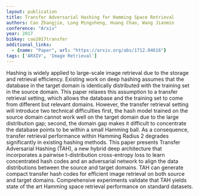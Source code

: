 ```yaml
---
layout: publication
title: Transfer Adversarial Hashing for Hamming Space Retrieval
authors: Cao Zhangjie, Long Mingsheng, Huang Chao, Wang Jianmin
conference: "Arxiv"
year: 2017
bibkey: cao2017transfer
additional_links:
  - {name: "Paper", url: "https://arxiv.org/abs/1712.04616"}
tags: ['ARXIV', 'Image Retrieval']
---
```

Hashing is widely applied to large-scale image retrieval due to the storage and retrieval efficiency. Existing work on deep hashing assumes that the database in the target domain is identically distributed with the training set in the source domain. This paper relaxes this assumption to a transfer retrieval setting, which allows the database and the training set to come from different but relevant domains. However, the transfer retrieval setting will introduce two technical difficulties first, the hash model trained on the source domain cannot work well on the target domain due to the large distribution gap; second, the domain gap makes it difficult to concentrate the database points to be within a small Hamming ball. As a consequence, transfer retrieval performance within Hamming Radius 2 degrades significantly in existing hashing methods. This paper presents Transfer Adversarial Hashing (TAH), a new hybrid deep architecture that incorporates a pairwise t-distribution cross-entropy loss to learn concentrated hash codes and an adversarial network to align the data distributions between the source and target domains. TAH can generate compact transfer hash codes for efficient image retrieval on both source and target domains. Comprehensive experiments validate that TAH yields state of the art Hamming space retrieval performance on standard datasets.
